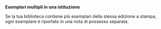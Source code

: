 **Esemplari multipli in una istituzione**

Se la tua biblioteca contiene più esemplari della stessa edizione a stampa, ogni esemplare è riportato in una nota di possesso separata.&nbsp;